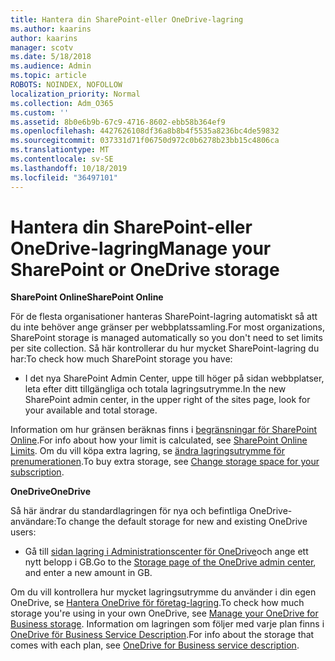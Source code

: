 ```yaml
---
title: Hantera din SharePoint-eller OneDrive-lagring
ms.author: kaarins
author: kaarins
manager: scotv
ms.date: 5/18/2018
ms.audience: Admin
ms.topic: article
ROBOTS: NOINDEX, NOFOLLOW
localization_priority: Normal
ms.collection: Adm_O365
ms.custom: ''
ms.assetid: 8b0e6b9b-67c9-4716-8602-ebb58b364ef9
ms.openlocfilehash: 4427626108df36a8b8b4f5535a8236bc4de59832
ms.sourcegitcommit: 037331d71f06750d972c0b6278b23bb15c4806ca
ms.translationtype: MT
ms.contentlocale: sv-SE
ms.lasthandoff: 10/18/2019
ms.locfileid: "36497101"
---
```

# <a name="manage-your-sharepoint-or-onedrive-storage"></a><span data-ttu-id="ab464-102">Hantera din SharePoint-eller OneDrive-lagring</span><span class="sxs-lookup"><span data-stu-id="ab464-102">Manage your SharePoint or OneDrive storage</span></span>

 <span data-ttu-id="ab464-103">**SharePoint Online**</span><span class="sxs-lookup"><span data-stu-id="ab464-103">**SharePoint Online**</span></span>
  
<span data-ttu-id="ab464-104">För de flesta organisationer hanteras SharePoint-lagring automatiskt så att du inte behöver ange gränser per webbplatssamling.</span><span class="sxs-lookup"><span data-stu-id="ab464-104">For most organizations, SharePoint storage is managed automatically so you don't need to set limits per site collection.</span></span> <span data-ttu-id="ab464-105">Så här kontrollerar du hur mycket SharePoint-lagring du har:</span><span class="sxs-lookup"><span data-stu-id="ab464-105">To check how much SharePoint storage you have:</span></span>
  
- <span data-ttu-id="ab464-106">I det nya SharePoint Admin Center, uppe till höger på sidan webbplatser, leta efter ditt tillgängliga och totala lagringsutrymme.</span><span class="sxs-lookup"><span data-stu-id="ab464-106">In the new SharePoint admin center, in the upper right of the sites page, look for your available and total storage.</span></span>
    
<span data-ttu-id="ab464-107">Information om hur gränsen beräknas finns i [begränsningar för SharePoint Online](https://go.microsoft.com/fwlink/p/?LinkID=856113).</span><span class="sxs-lookup"><span data-stu-id="ab464-107">For info about how your limit is calculated, see [SharePoint Online Limits](https://go.microsoft.com/fwlink/p/?LinkID=856113).</span></span> <span data-ttu-id="ab464-108">Om du vill köpa extra lagring, se [ändra lagringsutrymme för prenumerationen](https://go.microsoft.com/fwlink/?linkid=866428).</span><span class="sxs-lookup"><span data-stu-id="ab464-108">To buy extra storage, see [Change storage space for your subscription](https://go.microsoft.com/fwlink/?linkid=866428).</span></span>
  
 <span data-ttu-id="ab464-109">**OneDrive**</span><span class="sxs-lookup"><span data-stu-id="ab464-109">**OneDrive**</span></span>
  
<span data-ttu-id="ab464-110">Så här ändrar du standardlagringen för nya och befintliga OneDrive-användare:</span><span class="sxs-lookup"><span data-stu-id="ab464-110">To change the default storage for new and existing OneDrive users:</span></span>
  
- <span data-ttu-id="ab464-111">Gå till [sidan lagring i Administrationscenter för OneDrive](https://admin.onedrive.com/?v=StorageSettings)och ange ett nytt belopp i GB.</span><span class="sxs-lookup"><span data-stu-id="ab464-111">Go to the [Storage page of the OneDrive admin center](https://admin.onedrive.com/?v=StorageSettings), and enter a new amount in GB.</span></span>
    
<span data-ttu-id="ab464-112">Om du vill kontrollera hur mycket lagringsutrymme du använder i din egen OneDrive, se [Hantera OneDrive för företag-lagring](https://go.microsoft.com/fwlink/?linkid=866429).</span><span class="sxs-lookup"><span data-stu-id="ab464-112">To check how much storage you're using in your own OneDrive, see [Manage your OneDrive for Business storage](https://go.microsoft.com/fwlink/?linkid=866429).</span></span> <span data-ttu-id="ab464-113">Information om lagringen som följer med varje plan finns i [OneDrive för Business Service Description](https://go.microsoft.com/fwlink/p/?LinkID=826071).</span><span class="sxs-lookup"><span data-stu-id="ab464-113">For info about the storage that comes with each plan, see [OneDrive for Business service description](https://go.microsoft.com/fwlink/p/?LinkID=826071).</span></span>
  

